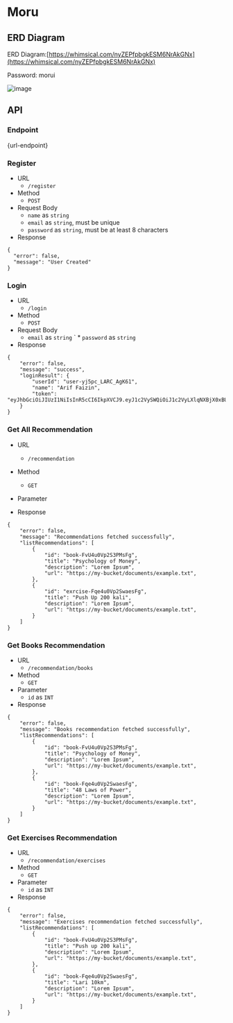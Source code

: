 ﻿# Moru
## ERD Diagram
ERD Diagram:[https://whimsical.com/nyZEPfpbgkESM6NrAkGNx](https://whimsical.com/nyZEPfpbgkESM6NrAkGNx)

Password: morui

![image](https://github.com/MornMon-Bangkit-Capstone/moru-backend/assets/82663653/94beb311-b5cc-4b21-96b2-bcd85fe03b4e)

## API
### Endpoint
{url-endpoint}

### Register
* URL
  * ```/register```
* Method
  * ```POST```
* Request Body
  * ```name``` as ```string```
  * ```email``` as ```string```, must be unique
  * ```password``` as ```string```, must be at least 8 characters
* Response
```
{
  "error": false,
  "message": "User Created"
}
```
### Login
* URL
  * ```/login```
* Method
  * ```POST```
* Request Body
  * ```email``` as ```string```
` * ```password``` as ```string```
* Response
```
{
    "error": false,
    "message": "success",
    "loginResult": {
        "userId": "user-yj5pc_LARC_AgK61",
        "name": "Arif Faizin",
        "token": "eyJhbGciOiJIUzI1NiIsInR5cCI6IkpXVCJ9.eyJ1c2VySWQiOiJ1c2VyLXlqNXBjX0xBUkNfQWdLNjEiLCJpYXQiOjE2NDE3OTk5NDl9.flEMaQ7zsdYkxuyGbiXjEDXO8kuDTcI__3UjCwt6R_I"
    }
}
```
### Get All Recommendation
* URL
  * ```/recommendation```
* Method
  * ```GET```
* Parameter

* Response
```
{
    "error": false,
    "message": "Recommendations fetched successfully",
    "listRecommendations": [
        {
            "id": "book-FvU4u0Vp2S3PMsFg",
            "title": "Psychology of Money",
            "description": "Lorem Ipsum",
            "url": "https://my-bucket/documents/example.txt",
        },
        {
            "id": "exrcise-Fqe4u0Vp2SwaesFg",
            "title": "Push Up 200 kali",
            "description": "Lorem Ipsum",
            "url": "https://my-bucket/documents/example.txt",
        }
    ]
}
```
### Get Books Recommendation
* URL
  * ```/recommendation/books```
* Method
  * ```GET```
* Parameter
  * ```id``` as ```INT```
* Response
```
{
    "error": false,
    "message": "Books recommendation fetched successfully",
    "listRecommendations": [
        {
            "id": "book-FvU4u0Vp2S3PMsFg",
            "title": "Psychology of Money",
            "description": "Lorem Ipsum",
            "url": "https://my-bucket/documents/example.txt",
        },
        {
            "id": "book-Fqe4u0Vp2SwaesFg",
            "title": "48 Laws of Power",
            "description": "Lorem Ipsum",
            "url": "https://my-bucket/documents/example.txt",
        }
    ]
}
```
### Get Exercises Recommendation
* URL
  * ```/recommendation/exercises```
* Method
  * ```GET```
* Parameter
  * ```id``` as ```INT```
* Response
```
{
    "error": false,
    "message": "Exercises recommendation fetched successfully",
    "listRecommendations": [
        {
            "id": "book-FvU4u0Vp2S3PMsFg",
            "title": "Push up 200 kali",
            "description": "Lorem Ipsum",
            "url": "https://my-bucket/documents/example.txt",
        },
        {
            "id": "book-Fqe4u0Vp2SwaesFg",
            "title": "Lari 10km",
            "description": "Lorem Ipsum",
            "url": "https://my-bucket/documents/example.txt",
        }
    ]
}
```
